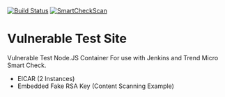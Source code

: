 [![Build Status](http://jenkins.basement-devops.com/jenkins/buildStatus/icon?job=sc-test-vuln)](http://jenkins.basement-devops.com/jenkins/job/sc-test-vuln/) [![SmartCheckScan](http://jenkins.basement-devops.com/jenkins/job/sc-test-vuln/badge/icon)](http://jenkins.basement-devops.com/jenkins/job/sc-test-vuln/)

# Vulnerable Test Site
Vulnerable Test Node.JS Container
For use with Jenkins and Trend Micro Smart Check.

- EICAR (2 Instances)
- Embedded Fake RSA Key (Content Scanning Example)